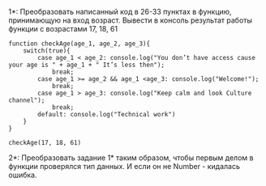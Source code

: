 1*:
Преобразовать написанный код в 26-33 пунктах в функцию, принимающую на вход возраст.
Вывести в консоль результат работы функции с возрастами 17, 18, 61

    function checkAge(age_1, age_2, age_3){
        switch(true){
            case age_1 < age_2: console.log("You don’t have access cause your age is " + age_1 + " It’s less then");
                break;
            case age_1 >= age_2 && age_1 <age_3: console.log("Welcome!");
                break;
            case age_1 > age_3: console.log("Keep calm and look Culture channel");
                break;
            default: console.log("Technical work")
        }
    }
    
    checkAge(17, 18, 61)
2*:
Преобразовать задание 1* таким образом, чтобы первым делом в функции проверялся тип данных. И если он не Number - кидалась ошибка.

